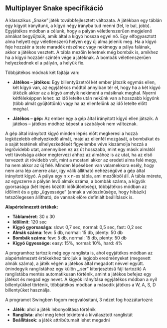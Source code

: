 

## Multiplayer Snake specifikáció


A klasszikus „Snake” játék továbbfejlesztett változata. A játékban egy táblán egy kígyót irányítunk, a kígyó négy irányba tud menni (fel, le bal, jobb). Egyjátékos módban a célunk, hogy a pályán véletlenszerűen megjelenő almákat begyűjtsük, amik által a kígyó hossza egyel nő. Egy elfogyasztott alma helyett egy véletlenszerű helyen egy új alma jelenik meg. Ha a kígyó feje hozzáér a teste maradék részéhez vagy nekimegy a pálya falának, akkor a játékos vesztett. A tábla mezőin lehetnek még bombák is, amikhez ha a kígyó hozzáér szintén vége a játéknak. A bombák véletlenszerűen helyezkednek el a pályán, a helyük fix.

Többjátékos módnak két fajtája van:

 - **Játékos – játékos:** Egy billentyűzetről két ember játszik egymás
   ellen, két kígyó van, az egyjátékos módtól annyiban tér el, hogy ha a
   két kígyó ütközik akkor az a kígyó amelyik nekiment a másiknak
   meghal. Nyerni kétféleképpen lehet: az idő letelte után nekünk van a
   hosszabb kígyónk (több almát gyűjtöttünk) vagy ha az ellenfelünk az
   idő letelte előtt meghal. 
   
 - **Játékos – gép:** 	Az ember egy a gép által    irányított kígyó ellen
   játszik. A játékos – játékos módhoz képest a    szabályok nem
   változnak.

A gép által irányított kígyó minden lépés előtt megkeresi a hozzá legközelebb elhelyezkedő almát, majd az ellenfél mozgását, a bombákat és a saját testének elhelyezkedését figyelembe véve kiszámolja hozzá a legrövidebb utat, amennyiben ez az út hosszabb, mint egy másik almától vett távolsága akkor megtervezi ahhoz az almához is az utat, ha az első tervezett út rövidebb volt, mint a mostani akkor az eredeti alma felé megy, ha nem akkor az új felé. Minden lépésében van valamekkora esély, hogy nem arra lép amerre akar, így válik állítható nehézségűvé a gép által irányított kígyó.
A pálya egy n x n-es tábla, ami mezőkből áll. A tábla mérete, az egyszerre a pályán levő almák száma, a bombák száma, a kígyók gyorsasága (két lépés közötti időkülönbség), többjátékos módban az időlimit és a gép „ügyessége” (annak a valószínűsége, hogy hibázik) tetszőlegesen állítható, de vannak előre definiált beállítások is.

**Alapértelmezett értékek:**

 - **Táblaméret**: 30 x 30 
 -  **Időlimit**: 120 sec 
 -  **Kígyó gyorsasága**: slow: 0,7 sec, normal: 0,5 sec, fast: 0,2 sec
 - **Almák száma**: few: 5 db, normal: 15 db, plenty: 50 db     
 - **Bombák száma**: few: 5 db, normal: 15 db, plenty: 50 db     
 - **Kígyó ügyessége:** easy: 15%, normal: 10%, hard: 4%

A programhoz tartozik még egy ranglista is, ahol egyjátékos módban az alapértelmezett értékekhez tároljuk a legjobb eredményeket (megevett almák száma), a játék végén a játékos által megadott névvel együtt. (mindegyik ranglistához egy külön „.ser” kiterjesztésű fájl tartozik) A ranglistába mentés automatikusan történik, amint a játékos befejez egy játékot és megad egy nevet.
A kígyók irányítása egyjátékos módban a nyíl billentyűkkel történik, többjátékos módban a második játékos a W, A, S, D billentyűket használja.

A programot Swingben fogom megvalósítani, 3 nézet fog hozzátartozni:
 - **Játék**: ahol a játék lebonyolítása történik
 - **Ranglista**: ahol meg lehet tekinteni a kiválasztott ranglistát
 - **Beállítások**: a játék attribútumait lehet megadni
